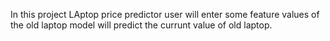 In this project LAptop price predictor user will enter some feature values of the old laptop model will predict the currunt value of old laptop.

